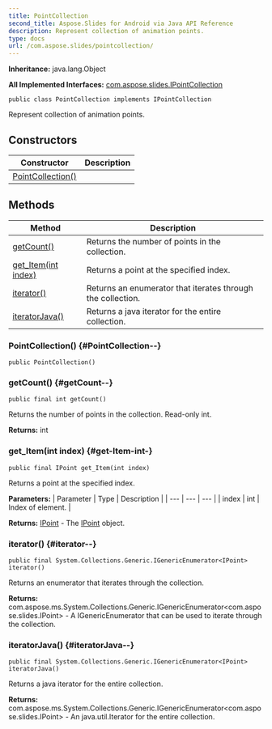 ```yaml
---
title: PointCollection
second_title: Aspose.Slides for Android via Java API Reference
description: Represent collection of animation points.
type: docs
url: /com.aspose.slides/pointcollection/
---
```

**Inheritance:**
java.lang.Object

**All Implemented Interfaces:**
[com.aspose.slides.IPointCollection](../../com.aspose.slides/ipointcollection)
```
public class PointCollection implements IPointCollection
```

Represent collection of animation points.
## Constructors

| Constructor | Description |
| --- | --- |
| [PointCollection()](#PointCollection--) |  |
## Methods

| Method | Description |
| --- | --- |
| [getCount()](#getCount--) | Returns the number of points in the collection. |
| [get_Item(int index)](#get-Item-int-) | Returns a point at the specified index. |
| [iterator()](#iterator--) | Returns an enumerator that iterates through the collection. |
| [iteratorJava()](#iteratorJava--) | Returns a java iterator for the entire collection. |
### PointCollection() {#PointCollection--}
```
public PointCollection()
```


### getCount() {#getCount--}
```
public final int getCount()
```


Returns the number of points in the collection. Read-only int.

**Returns:**
int
### get_Item(int index) {#get-Item-int-}
```
public final IPoint get_Item(int index)
```


Returns a point at the specified index.

**Parameters:**
| Parameter | Type | Description |
| --- | --- | --- |
| index | int | Index of element. |

**Returns:**
[IPoint](../../com.aspose.slides/ipoint) - The [IPoint](../../com.aspose.slides/ipoint) object.
### iterator() {#iterator--}
```
public final System.Collections.Generic.IGenericEnumerator<IPoint> iterator()
```


Returns an enumerator that iterates through the collection.

**Returns:**
com.aspose.ms.System.Collections.Generic.IGenericEnumerator<com.aspose.slides.IPoint> - A IGenericEnumerator that can be used to iterate through the collection.
### iteratorJava() {#iteratorJava--}
```
public final System.Collections.Generic.IGenericEnumerator<IPoint> iteratorJava()
```


Returns a java iterator for the entire collection.

**Returns:**
com.aspose.ms.System.Collections.Generic.IGenericEnumerator<com.aspose.slides.IPoint> - An java.util.Iterator for the entire collection.
